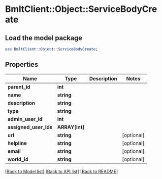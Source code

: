 # BmltClient::Object::ServiceBodyCreate

## Load the model package
```perl
use BmltClient::Object::ServiceBodyCreate;
```

## Properties
Name | Type | Description | Notes
------------ | ------------- | ------------- | -------------
**parent_id** | **int** |  | 
**name** | **string** |  | 
**description** | **string** |  | 
**type** | **string** |  | 
**admin_user_id** | **int** |  | 
**assigned_user_ids** | **ARRAY[int]** |  | 
**url** | **string** |  | [optional] 
**helpline** | **string** |  | [optional] 
**email** | **string** |  | [optional] 
**world_id** | **string** |  | [optional] 

[[Back to Model list]](../README.md#documentation-for-models) [[Back to API list]](../README.md#documentation-for-api-endpoints) [[Back to README]](../README.md)


